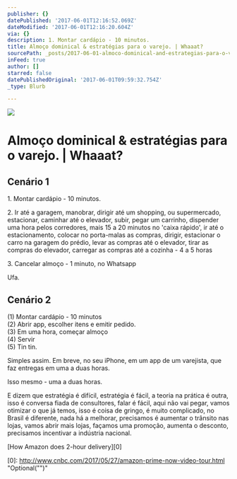 ```yaml
---
publisher: {}
datePublished: '2017-06-01T12:16:52.069Z'
dateModified: '2017-06-01T12:16:20.604Z'
via: {}
description: 1. Montar cardápio - 10 minutos.
title: Almoço dominical & estratégias para o varejo. | Whaaat?
sourcePath: _posts/2017-06-01-almoco-dominical-and-estrategias-para-o-varejo-or-whaaat.md
inFeed: true
author: []
starred: false
datePublishedOriginal: '2017-06-01T09:59:32.754Z'
_type: Blurb

---
```

![](https://the-grid-user-content.s3-us-west-2.amazonaws.com/1d95cee8-c22a-47ab-ad6a-452c194e6c91.jpg)

# Almoço dominical & estratégias para o varejo. | Whaaat?

## Cenário 1

1\. Montar cardápio - 10 minutos.

2\. Ir até a garagem, manobrar, dirigir até um shopping, ou supermercado, estacionar, caminhar até o elevador, subir, pegar um carrinho, dispender uma hora pelos corredores, mais 15 a 20 minutos no 'caixa rápido', ir até o estacionamento, colocar no porta-malas as compras, dirigir, estacionar o carro na garagem do prédio, levar as compras até o elevador, tirar as compras do elevador, carregar as compras até a cozinha - 4 a 5 horas

3\. Cancelar almoço - 1 minuto, no Whatsapp

Ufa.

## Cenário 2

(1) Montar cardápio - 10 minutos  
(2) Abrir app, escolher itens e emitir pedido.  
(3) Em uma hora, começar almoço  
(4) Servir  
(5) Tin tin.

Simples assim. Em breve, no seu iPhone, em um app de um varejista, que faz entregas em uma a duas horas.

Isso mesmo - uma a duas horas.

E dizem que estratégia é difícil, estratégia é fácil, a teoria na prática é outra, isso é conversa fiada de consultores, falar é fácil, aqui não vai pegar, vamos otimizar o que já temos, isso é coisa de gringo, é muito complicado, no Brasil é diferente, nada há a melhorar, precisamos é aumentar o trânsito nas lojas, vamos abrir mais lojas, façamos uma promoção, aumenta o desconto, precisamos incentivar a indústria nacional.

[How Amazon does 2-hour delivery][0]

[0]: http://www.cnbc.com/2017/05/27/amazon-prime-now-video-tour.html "Optional("")"